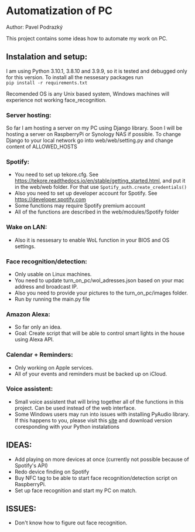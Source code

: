 # Automatization of PC
Author: Pavel Podrazký

This project contains some ideas how to automate my work on PC.

## Instalation and setup:
I am using Python 3.10.1, 3.8.10 and 3.9.9, so it is tested and debugged only for this version.
To install all the nessesary packages run <br> 
`pip install -r requirements.txt`

Recomended OS is any Unix based system, Windows machines will experience not working face_recognition.

### Server hosting:
So far I am hosting a server on my PC using Django library. Soon I will be hosting a server on RaspberryPi or Synology NAS if possible.
To change Django to your local network go into web/web/setting.py and change content of ALLOWED_HOSTS 

### Spotify:
* You need to set up tekore.cfg. See https://tekore.readthedocs.io/en/stable/getting_started.html, and put it in the web/web folder. For that use `Spotify_auth.create_credentials()`
* Also you need to set up developer account for Spotify. See https://developer.spotify.com
* Some functions may require Spotify premium account
* All of the functions are described in the web/modules/Spotify folder
### Wake on LAN:
* Also it is nessesary to enable WoL function in your BIOS and OS settings.

### Face recognition/detection:
* Only usable on Linux machines.
* You need to update turn_on_pc/wol_adresses.json based on your mac address and broadcast IP.
* Also you need to provide your pictures to the turn_on_pc/images folder.
* Run by running the main.py file

### Amazon Alexa:
* So far only an idea.
* Goal: Create script that will be able to control smart lights in the house using Alexa API.

### Calendar + Reminders:
* Only working on Apple services.
* All of your events and reminders must be backed up on iCloud.

### Voice assistent:
* Small voice assistent that will bring together all of the functions in this project. Can be used instead of the web interface.
* Some Windows users may run into issues with installing PyAudio library. If this happens to you, please visit this <a href='https://www.lfd.uci.edu/~gohlke/pythonlibs/#pyaudio'>site</a> and download version coresponding with your Python instalations

## IDEAS:
* Add playing on more devices at once (currently not possible because of Spotify's API)
* Redo device finding on Spotify
* Buy NFC tag to be able to start face recognition/detection script on RaspberryPi.
* Set up face recognition and start my PC on match.

## ISSUES:
* Don't know how to figure out face recognition.
